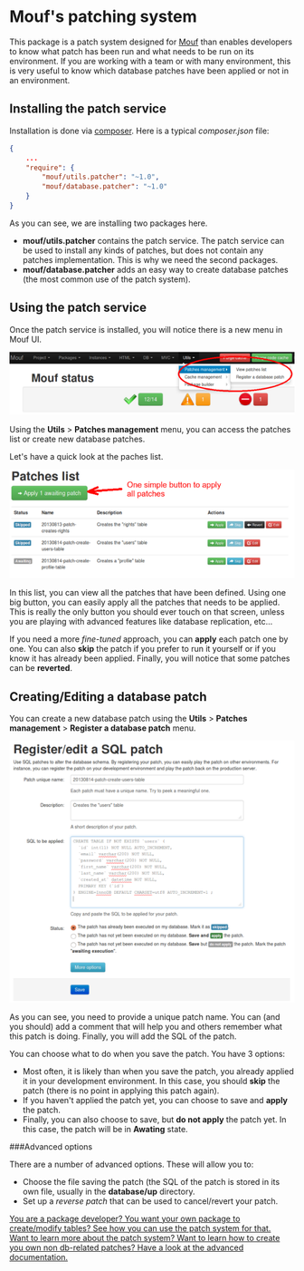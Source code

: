 Mouf's patching system
======================

This package is a patch system designed for [Mouf](http://mouf-php.com) than enables developers to know what patch has been run and what needs to be run on its environment.
If you are working with a team or with many environment, this is very useful to know which database patches have been applied or not in an environment.

Installing the patch service
----------------------------

Installation is done via [composer](http://getcomposer.com). Here is a typical _composer.json_ file:


```json
{
	...
    "require": {
        "mouf/utils.patcher": "~1.0",
        "mouf/database.patcher": "~1.0"
    } 
}
```
As you can see, we are installing two packages here.

- **mouf/utils.patcher** contains the patch service. The patch service can be used to install any kinds of patches, but does not contain any patches implementation. This is why we need the second packages.
- **mouf/database.patcher** adds an easy way to create database patches (the most common use of the patch system).

Using the patch service
-----------------------

Once the patch service is installed, you will notice there is a new menu in Mouf UI.

<img src="doc/images/menu.png" />

Using the **Utils** > **Patches management** menu, you can access the patches list or create new database patches.

Let's have a quick look at the paches list.

<img src="doc/images/patch-list.png" />

In this list, you can view all the patches that have been defined. Using one big button, you can easily apply all the patches
that needs to be applied. This is really the only button you should ever touch on that screen, unless you are playing with advanced
features like database replication, etc...

If you need a more *fine-tuned* approach, you can **apply** each patch one by one. You can also 
**skip** the patch if you prefer to run it yourself or if you know it has already been applied.
Finally, you will notice that some patches can be **reverted**.


Creating/Editing a database patch
---------------------------------

You can create a new database patch using the **Utils** > **Patches management** > **Register a database patch** menu.

<img src="doc/images/edit-dbpatch.png" />

As you can see, you need to provide a unique patch name. You can (and you should) add a comment that will help
you and others remember what this patch is doing.
Finally, you will add the SQL of the patch.

You can choose what to do when you save the patch. You have 3 options:

- Most often, it is likely than when you save the patch, you already applied it in your development environment.
In this case, you should **skip** the patch (there is no point in applying this patch again).
- If you haven't applied the patch yet, you can choose to save and **apply** the patch.
- Finally, you can also choose to save, but **do not apply** the patch yet. In this case, the patch will be in **Awating** state. 
 
###Advanced options

There are a number of advanced options. These will allow you to:

- Choose the file saving the patch (the SQL of the patch is stored in its own file, usually in the **database/up** directory.
- Set up a *reverse patch* that can be used to cancel/revert your patch.


[You are a package developer? You want your own package to create/modify tables? See how you can use the patch system for that.](doc/for_packages_developer.md)  
[Want to learn more about the patch system? Want to learn how to create you own non db-related patches? Have a look at the advanced documentation.](doc/advanced.md)
